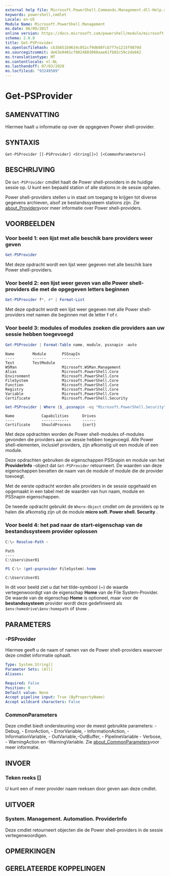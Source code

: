```yaml
---
external help file: Microsoft.PowerShell.Commands.Management.dll-Help.xml
keywords: powershell,cmdlet
Locale: en-US
Module Name: Microsoft.PowerShell.Management
ms.date: 06/09/2017
online version: https://docs.microsoft.com/powershell/module/microsoft.powershell.management/get-psprovider?view=powershell-7&WT.mc_id=ps-gethelp
schema: 2.0.0
title: Get-PSProvider
ms.openlocfilehash: cb3b851b9634c052cf9d680fcb7f7e1215f9870d
ms.sourcegitcommit: de63e9481cf8024883060aae61fb02c59c2de662
ms.translationtype: MT
ms.contentlocale: nl-NL
ms.lasthandoff: 07/03/2020
ms.locfileid: "93249509"
---
```

# Get-PSProvider

## SAMENVATTING
Hiermee haalt u informatie op over de opgegeven Power shell-provider.

## SYNTAXIS

```
Get-PSProvider [[-PSProvider] <String[]>] [<CommonParameters>]
```

## BESCHRIJVING

De `Get-PSProvider` cmdlet haalt de Power shell-providers in de huidige sessie op.
U kunt een bepaald station of alle stations in de sessie ophalen.

Power shell-providers stellen u in staat om toegang te krijgen tot diverse gegevens archieven, alsof ze bestandssysteem stations zijn.
Zie [about_Providers](../Microsoft.PowerShell.Core/About/about_Providers.md)voor meer informatie over Power shell-providers.

## VOORBEELDEN

### Voor beeld 1: een lijst met alle beschik bare providers weer geven

```powershell
Get-PSProvider
```

Met deze opdracht wordt een lijst weer gegeven met alle beschik bare Power shell-providers.

### Voor beeld 2: een lijst weer geven van alle Power shell-providers die met de opgegeven letters beginnen

```powershell
Get-PSProvider f*, r* | Format-List
```

Met deze opdracht wordt een lijst weer gegeven met alle Power shell-providers met namen die beginnen met de letter f of r.

### Voor beeld 3: modules of modules zoeken die providers aan uw sessie hebben toegevoegd

```powershell
Get-PSProvider | Format-Table name, module, pssnapin -auto
```

```Output
Name        Module       PSSnapIn
----        ------       --------
Test        TestModule
WSMan                    Microsoft.WSMan.Management
Alias                    Microsoft.PowerShell.Core
Environment              Microsoft.PowerShell.Core
FileSystem               Microsoft.PowerShell.Core
Function                 Microsoft.PowerShell.Core
Registry                 Microsoft.PowerShell.Core
Variable                 Microsoft.PowerShell.Core
Certificate              Microsoft.PowerShell.Security
```

```powershell
Get-PSProvider | Where {$_.pssnapin -eq "Microsoft.PowerShell.Security"}
```

```Output
Name            Capabilities      Drives
----            ------------      ------
Certificate     ShouldProcess     {cert}
```

Met deze opdrachten worden de Power shell-modules of-modules gevonden die providers aan uw sessie hebben toegevoegd.
Alle Power shell-elementen, inclusief providers, zijn afkomstig uit een module of een module.

Deze opdrachten gebruiken de eigenschappen PSSnapin en module van het **ProviderInfo** -object dat `Get-PSProvider` retourneert.
De waarden van deze eigenschappen bevatten de naam van de module of module die de provider toevoegt.

Met de eerste opdracht worden alle providers in de sessie opgehaald en opgemaakt in een tabel met de waarden van hun naam, module en PSSnapin eigenschappen.

De tweede opdracht gebruikt de `Where-Object` cmdlet om de providers op te halen die afkomstig zijn uit de module **micro soft. Power shell. Security** .

### Voor beeld 4: het pad naar de start-eigenschap van de bestandssysteem provider oplossen

```powershell
C:\> Resolve-Path ~
```

```Output
Path
----
C:\Users\User01
```

```powershell
PS C:\> (get-psprovider FileSystem).home
```

```Output
C:\Users\User01
```

In dit voor beeld ziet u dat het tilde-symbool (~) de waarde vertegenwoordigt van de eigenschap **Home** van de File System-Provider.
De waarde van de eigenschap **Home** is optioneel, maar voor de **bestandssysteem** provider wordt deze gedefinieerd als `$env:homedrive\$env:homepath` of `$home` .

## PARAMETERS

### -PSProvider

Hiermee geeft u de naam of namen van de Power shell-providers waarover deze cmdlet informatie ophaalt.

```yaml
Type: System.String[]
Parameter Sets: (All)
Aliases:

Required: False
Position: 0
Default value: None
Accept pipeline input: True (ByPropertyName)
Accept wildcard characters: False
```

### CommonParameters

Deze cmdlet biedt ondersteuning voor de meest gebruikte parameters: -Debug, - ErrorAction, - ErrorVariable, - InformationAction, -InformationVariable, - OutVariable,-OutBuffer, - PipelineVariable - Verbose, - WarningAction en -WarningVariable. Zie [about_CommonParameters](../Microsoft.PowerShell.Core/About/about_CommonParameters.md)voor meer informatie.

## INVOER

### Teken reeks []

U kunt een of meer provider naam reeksen door geven aan deze cmdlet.

## UITVOER

### System. Management. Automation. ProviderInfo

Deze cmdlet retourneert objecten die de Power shell-providers in de sessie vertegenwoordigen.

## OPMERKINGEN

## GERELATEERDE KOPPELINGEN
